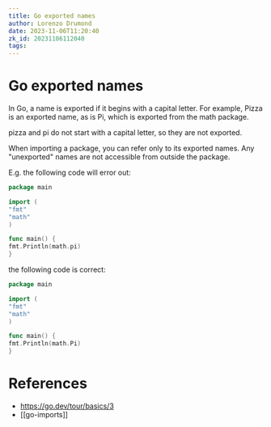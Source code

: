 ```yaml
---
title: Go exported names
author: Lorenzo Drumond
date: 2023-11-06T11:20:40
zk_id: 20231106112040
tags: 
---
```



# Go exported names
In Go, a name is exported if it begins with a capital letter.
For example, Pizza is an exported name, as is Pi, which is exported from the math package.

pizza and pi do not start with a capital letter, so they are not exported.

When importing a package, you can refer only to its exported names.
Any "unexported" names are not accessible from outside the package.

E.g. the following code will error out:
```go
package main

import (
"fmt"
"math"
)

func main() {
fmt.Println(math.pi)
}
```

the following code is correct:
```go
package main

import (
"fmt"
"math"
)

func main() {
fmt.Println(math.Pi)
}
```

# References
- https://go.dev/tour/basics/3
- [[go-imports]]
